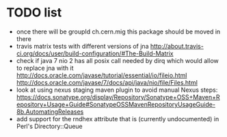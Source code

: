 TODO list
=========

- once there will be groupId ch.cern.mig this package should be moved in there
- travis matrix tests with different versions of jna
  http://about.travis-ci.org/docs/user/build-configuration/#The-Build-Matrix
- check if java 7 nio 2 has all posix call needed by dirq which would
  allow to replace jna with it
  http://docs.oracle.com/javase/tutorial/essential/io/fileio.html
  http://docs.oracle.com/javase/7/docs/api/java/nio/file/Files.html
- look at using nexus staging maven plugin to avoid manual Nexus steps:
  https://docs.sonatype.org/display/Repository/Sonatype+OSS+Maven+Repository+Usage+Guide#SonatypeOSSMavenRepositoryUsageGuide-8b.AutomatingReleases
- add support for the rndhex attribute that is (currently undocumented)
  in Perl's Directory::Queue
